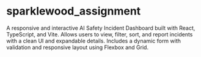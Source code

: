 # sparklewood_assignment
A responsive and interactive AI Safety Incident Dashboard built with React, TypeScript, and Vite. Allows users to view, filter, sort, and report incidents with a clean UI and expandable details. Includes a dynamic form with validation and responsive layout using Flexbox and Grid.
